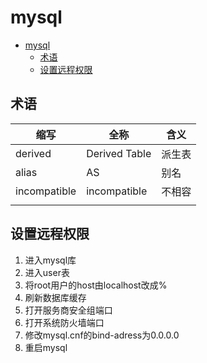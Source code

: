 # mysql

<!-- TOC -->
* [mysql](#mysql)
  * [术语](#术语)
  * [设置远程权限](#设置远程权限)
<!-- TOC -->

## 术语

| 缩写           | 全称            | 含义  |
|--------------|---------------|-----|
| derived      | Derived Table | 派生表 |
| alias        | AS            | 别名  |
| incompatible | incompatible  | 不相容 |
|              |               |     |

## 设置远程权限

1. 进入mysql库
2. 进入user表
3. 将root用户的host由localhost改成%
4. 刷新数据库缓存
5. 打开服务商安全组端口
6. 打开系统防火墙端口
7. 修改mysql.cnf的bind-adress为0.0.0.0
8. 重启mysql